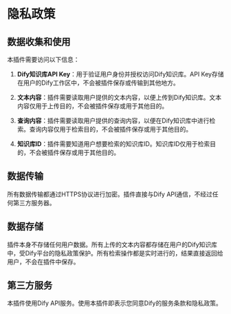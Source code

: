 # 隐私政策

## 数据收集和使用

本插件需要访问以下信息：

1. **Dify知识库API Key**：用于验证用户身份并授权访问Dify知识库。API Key存储在用户的Dify工作区中，不会被插件保存或传输到其他地方。

2. **文本内容**：插件需要读取用户提供的文本内容，以便上传到Dify知识库。文本内容仅用于上传目的，不会被插件保存或用于其他目的。

3. **查询内容**：插件需要读取用户提供的查询内容，以便在Dify知识库中进行检索。查询内容仅用于检索目的，不会被插件保存或用于其他目的。

4. **知识库ID**：插件需要知道用户想要检索的知识库ID。知识库ID仅用于检索目的，不会被插件保存或用于其他目的。

## 数据传输

所有数据传输都通过HTTPS协议进行加密。插件直接与Dify API通信，不经过任何第三方服务器。

## 数据存储

插件本身不存储任何用户数据。所有上传的文本内容都存储在用户的Dify知识库中，受Dify平台的隐私政策保护。所有检索操作都是实时进行的，结果直接返回给用户，不会在插件中保存。

## 第三方服务

本插件使用Dify API服务。使用本插件即表示您同意Dify的服务条款和隐私政策。